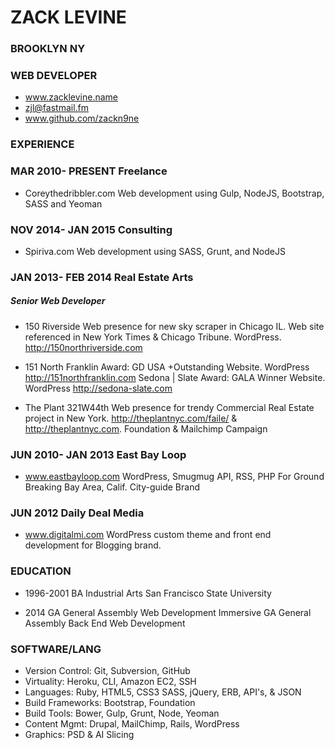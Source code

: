 # ZACK LEVINE
### BROOKLYN NY
### WEB DEVELOPER

* www.zacklevine.name
* zjl@fastmail.fm
* www.github.com/zackn9ne

### EXPERIENCE 

### MAR 2010- PRESENT Freelance
* Coreythedribbler.com Web development using Gulp, NodeJS, Bootstrap, SASS and Yeoman

### NOV 2014- JAN 2015 Consulting
* Spiriva.com Web development using SASS, Grunt, and NodeJS

### JAN 2013- FEB 2014 Real Estate Arts 
##### Senior Web Developer

* 150 Riverside Web presence for new sky scraper in Chicago IL. Web site referenced in New York Times & Chicago Tribune. WordPress. http://150northriverside.com

* 151 North Franklin Award: GD USA +Outstanding Website. WordPress http://151northfranklin.com
Sedona | Slate Award:  GALA Winner Website. WordPress http://sedona-slate.com

* The Plant 321W44th Web presence for trendy Commercial Real Estate project in New York. http://theplantnyc.com/faile/ & http://theplantnyc.com. Foundation & Mailchimp Campaign 

### JUN 2010- JAN 2013 East Bay Loop
* www.eastbayloop.com WordPress, Smugmug API, RSS, PHP For Ground Breaking Bay Area, Calif. City-guide Brand

### JUN 2012 Daily Deal Media
* www.digitalmi.com WordPress custom theme and front end development for Blogging brand.

### EDUCATION
* 1996-2001
BA Industrial Arts San Francisco State University 

* 2014
GA General Assembly Web Development Immersive
GA General Assembly Back End Web Development

### SOFTWARE/LANG
* Version Control: Git, Subversion, GitHub
* Virtuality: Heroku, CLI, Amazon EC2, SSH 
* Languages: Ruby, HTML5, CSS3 SASS, jQuery, ERB, API's, & JSON
* Build Frameworks: Bootstrap, Foundation
* Build Tools: Bower, Gulp, Grunt, Node, Yeoman
* Content Mgmt: Drupal, MailChimp, Rails, WordPress
* Graphics: PSD & AI Slicing


